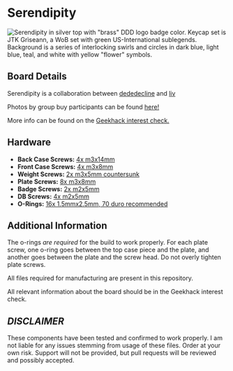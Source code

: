 # Serendipity
![Serendipity in silver top with "brass" DDD logo badge color. Keycap set is JTK Grìseann, a WoB set with green US-International sublegends. Background is a series of interlocking swirls and circles in dark blue, light blue, teal, and white with yellow "flower" symbols.](https://i.imgur.com/6CTma06.jpg)

## Board Details
Serendipity is a collaboration between [dededecline](https://github.com/dededecline) and [liv](https://github.com/ojthetiny)

Photos by group buy participants can be found [here!](https://imgur.com/a/I6LpYkj)

More info can be found on the [Geekhack interest check.](https://geekhack.org/index.php?topic=119558)

## Hardware
* **Back Case Screws:** [4x m3x14mm](https://www.mcmaster.com/92832A566)
* **Front Case Screws:** [4x m3x8mm](https://www.mcmaster.com/90991A113)
* **Weight Screws:** [2x m3x5mm countersunk](https://www.mcmaster.com/90236A118)
* **Plate Screws:** [8x m3x8mm](https://www.mcmaster.com/90991A113)
* **Badge Screws:** [2x m2x5mm](https://www.mcmaster.com/90236A103)
* **DB Screws:** [4x m2x5mm](https://www.mcmaster.com/90236A103)
* **O-Rings:** [16x 1.5mmx2.5mm, 70 duro recommended](https://www.theoringstore.com/store/index.php?main_page=product_info&products_id=1817)

## Additional Information
The o-rings *are required* for the build to work properly. For each plate screw, one o-ring goes between the top case piece and the plate, and another goes between the plate and the screw head. Do not overly tighten plate screws.

All files required for manufacturing are present in this repository.

All relevant information about the board should be in the Geekhack interest check.

## ***DISCLAIMER***
These components have been tested and confirmed to work properly. I am not liable for any issues stemming from usage of these files. Order at your own risk. Support will not be provided, but pull requests will be reviewed and possibly accepted.
